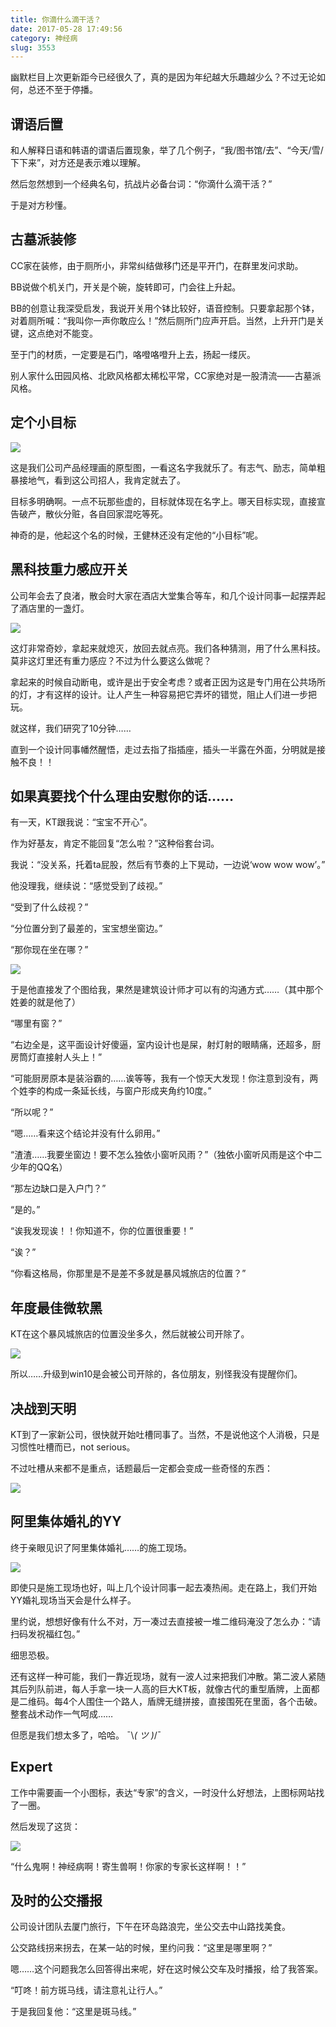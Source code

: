 ```yaml
---
title: 你滴什么滴干活？
date: 2017-05-28 17:49:56
category: 神经病
slug: 3553
---
```


幽默栏目上次更新距今已经很久了，真的是因为年纪越大乐趣越少么？不过无论如何，总还不至于停播。

## 谓语后置

和人解释日语和韩语的谓语后置现象，举了几个例子，“我/图书馆/去”、“今天/雪/下下来”，对方还是表示难以理解。

然后忽然想到一个经典名句，抗战片必备台词：“你滴什么滴干活？”

于是对方秒懂。

## 古墓派装修

CC家在装修，由于厕所小，非常纠结做移门还是平开门，在群里发问求助。

BB说做个机关门，开关是个碗，旋转即可，门会往上升起。

BB的创意让我深受启发，我说开关用个钵比较好，语音控制。只要拿起那个钵，对着厕所喊：“我叫你一声你敢应么！”然后厕所门应声开启。当然，上升开门是关键，这点绝对不能变。

至于门的材质，一定要是石门，咯噔咯噔升上去，扬起一缕灰。

别人家什么田园风格、北欧风格都太稀松平常，CC家绝对是一股清流——古墓派风格。

## 定个小目标

![](http://qiniu.colacdn.com/img/posts/2017-05/05-29/1.png)

这是我们公司产品经理画的原型图，一看这名字我就乐了。有志气、励志，简单粗暴接地气，看到这公司招人，我肯定就去了。

目标多明确啊。一点不玩那些虚的，目标就体现在名字上。哪天目标实现，直接宣告破产，散伙分赃，各自回家混吃等死。

神奇的是，他起这个名的时候，王健林还没有定他的“小目标”呢。

## 黑科技重力感应开关

公司年会去了良渚，散会时大家在酒店大堂集合等车，和几个设计同事一起摆弄起了酒店里的一盏灯。

![](http://qiniu.colacdn.com/img/posts/2017-05/05-29/2.jpg)

这灯非常奇妙，拿起来就熄灭，放回去就点亮。我们各种猜测，用了什么黑科技。莫非这灯里还有重力感应？不过为什么要这么做呢？

拿起来的时候自动断电，或许是出于安全考虑？或者正因为这是专门用在公共场所的灯，才有这样的设计。让人产生一种容易把它弄坏的错觉，阻止人们进一步把玩。

就这样，我们研究了10分钟……

直到一个设计同事幡然醒悟，走过去指了指插座，插头一半露在外面，分明就是接触不良！！

## 如果真要找个什么理由安慰你的话……

有一天，KT跟我说：“宝宝不开心”。

作为好基友，肯定不能回复“怎么啦？”这种俗套台词。

我说：“没关系，托着ta屁股，然后有节奏的上下晃动，一边说‘wow wow wow’。”

他没理我，继续说：“感觉受到了歧视。”

“受到了什么歧视？”

“分位置分到了最差的，宝宝想坐窗边。”

“那你现在坐在哪？”

![](http://qiniu.colacdn.com/img/posts/2017-05/05-29/3.png)

于是他直接发了个图给我，果然是建筑设计师才可以有的沟通方式……（其中那个姓姜的就是他了）

“哪里有窗？”

“右边全是，这平面设计好傻逼，室内设计也是屎，射灯射的眼睛痛，还超多，厨房筒灯直接射人头上！”

“可能厨房原本是装浴霸的……诶等等，我有一个惊天大发现！你注意到没有，两个姓李的构成一条延长线，与窗户形成夹角约10度。”

“所以呢？”

“嗯……看来这个结论并没有什么卵用。”

“渣渣……我要坐窗边！要不怎么独依小窗听风雨？”（独依小窗听风雨是这个中二少年的QQ名）

“那左边缺口是入户门？”

“是的。”

“诶我发现诶！！你知道不，你的位置很重要！”

“诶？”

“你看这格局，你那里是不是差不多就是暴风城旅店的位置？”

## 年度最佳微软黑

KT在这个暴风城旅店的位置没坐多久，然后就被公司开除了。

![](http://qiniu.colacdn.com/img/posts/2017-05/05-29/4.jpg)

所以……升级到win10是会被公司开除的，各位朋友，别怪我没有提醒你们。

## 决战到天明

KT到了一家新公司，很快就开始吐槽同事了。当然，不是说他这个人消极，只是习惯性吐槽而已，not serious。

不过吐槽从来都不是重点，话题最后一定都会变成一些奇怪的东西：

![](http://qiniu.colacdn.com/img/posts/2017-05/05-29/5.png)

## 阿里集体婚礼的YY

终于亲眼见识了阿里集体婚礼……的施工现场。

![](http://qiniu.colacdn.com/img/posts/2017-05/05-29/6.jpg)

即使只是施工现场也好，叫上几个设计同事一起去凑热闹。走在路上，我们开始YY婚礼现场当天会是什么样子。

里约说，想想好像有什么不对，万一凑过去直接被一堆二维码淹没了怎么办：“请扫码发祝福红包。”

细思恐极。

还有这样一种可能，我们一靠近现场，就有一波人过来把我们冲散。第二波人紧随其后列队前进，每人手拿一块一人高的巨大KT板，就像古代的重型盾牌，上面都是二维码。每4个人围住一个路人，盾牌无缝拼接，直接围死在里面，各个击破。整套战术动作一气呵成……

但愿是我们想太多了，哈哈。 ¯\\_( ツ )_/¯

## Expert

工作中需要画一个小图标，表达“专家”的含义，一时没什么好想法，上图标网站找了一圈。

然后发现了这货：

![](http://qiniu.colacdn.com/img/posts/2017-05/05-29/7.jpg)

“什么鬼啊！神经病啊！寄生兽啊！你家的专家长这样啊！！”

## 及时的公交播报

公司设计团队去厦门旅行，下午在环岛路浪完，坐公交去中山路找美食。

公交路线拐来拐去，在某一站的时候，里约问我：“这里是哪里啊？”

嗯……这个问题我怎么回答得出来呢，好在这时候公交车及时播报，给了我答案。

“叮咚！前方斑马线，请注意礼让行人。”

于是我回复他：“这里是斑马线。”